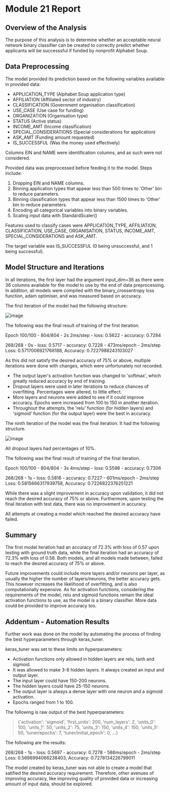 # Module 21 Report 

## Overview of the Analysis

The purpose of this analysis is to determine whether an acceptable neural network binary classifier can be created to correctly predict whether applicants will be successsful if funded by nonprofit Alphabet Soup.

## Data Preprocessing

The model provided its prediction based on the following variables available in provided data:
- APPLICATION_TYPE (Alphabet Soup application type)
- AFFILIATION (Affiliated sector of industry)
- CLASSIFICATION (Government organisation classification)
- USE_CASE (Use case for funding)
- ORGANIZATION (Organisation type)
- STATUS (Active status)
- INCOME_AMT (Income classification)
- SPECIAL_CONSIDERATIONS (Special considerations for application)
- ASK_AMT (Funding amount requested)
- IS_SUCCESSFUL (Was the money used effectively)

Columns EIN and NAME were identification columns, and as such were not considered.

Provided data was preprocessed before feeding it to the model. Steps include:
1. Dropping EIN and NAME columns.
2. Binning application types that appear less than 500 times to 'Other' bin to reduce parameters.
3. Binning classification types that appear less than 1500 times to 'Other' bin to reduce parameters.
4. Encoding all categorical variables into binary variables.
5. Scaling input data with StandardScaler()

Features used to classify cases were APPLICATION_TYPE, AFFILIATION, CLASSIFICATION, USE_CASE, ORGANISATION, STATUS, INCOME_AMT, SPECIAL_CONSIDERATIONS and ASK_AMT.

The target variable was IS_SUCCESSFUL (0 being unsuccessful, and 1 being successful).

## Model Structure and Iterations

In all iterations, the first layer had the argument input_dim=36 as there were 36 columns available for the model to use by the end of data preprocessing. In addition, all models were compiled with the binary_crossentropy loss function, adam optimiser, and was measured based on accuracy.

The first iteration of the model had the following structure:

![image](https://github.com/falconpunch082/Data-Analysis-Portfolio/assets/26648391/0c6df789-4f8a-42db-a37e-effaa1186cbf)

The following was the final result of training of the first iteration.

Epoch 100/100 - 804/804 - 2s 2ms/step - loss: 0.5622 - accuracy: 0.7284

268/268 - 0s - loss: 0.5717 - accuracy: 0.7228 - 473ms/epoch - 2ms/step
Loss: 0.5717006921768188, Accuracy: 0.7227988243103027

As this did not satisfy the desired accuracy of 75% or above, multiple iterations were done with changes, which were unfortunately not recorded.
- The output layer's activation function was changed to 'softmax', which greatly reduced accuracy by end of training.
- Dropout layers were used in later iterations to reduce chances of overfitting. Percentages were altered, to little effect.
- More layers and neurons were added to see if it could improve accuracy. Epochs were increased from 100 to 150 in another iteration.
- Throughout the attempts, the 'relu' function (for hidden layers) and 'sigmoid' function (for the output layer) were the best in accuracy.

The ninth iteration of the model was the final iteration. It had the following structure.

![image](https://github.com/falconpunch082/Data-Analysis-Portfolio/assets/26648391/f4cb7a9f-e60f-4ddd-9d13-140c944f8f70)

All dropout layers had percentages of 10%.

The following was the final result of training of the final iteration.

Epoch 100/100 - 804/804 - 3s 4ms/step - loss: 0.5598 - accuracy: 0.7306

268/268 - 1s - loss: 0.5816 - accuracy: 0.7227 - 601ms/epoch - 2ms/step
Loss: 0.5815666317939758, Accuracy: 0.7226822376251221

While there was a slight improvement in accuracy upon validation, it did not reach the desired accuracy of 75% or above. Furthermore, upon testing the final iteration with test data, there was no improvement in accuracy.

All attempts at creating a model which reached the desired accuracy have failed.

## Summary

The first model iteration had an accuracy of 72.3% with loss of 0.57 upon testing with ground truth data, while the final iteration had an accuracy of 72.3% with loss of 0.58. Both models, and all models made between, failed to reach the desired accuracy of 75% or above.

Future improvements could include more layers and/or neurons per layer, as usually the higher the number of layers/neurons, the better accuracy gets. This however increases the likelihood of overfitting, and is also computationally expensive. As for activation functions, considering the requirements of the model, relu and sigmoid functions remain the ideal activation functions to use, as the model is a binary classifier. More data could be provided to improve accuracy too.

## Addentum - Automation Results

Further work was done on the model by automating the process of finding the best hyperparameters through keras_tuner.

keras_tuner was set to these limits on hyperparameters:
- Activation functions only allowed in hidden layers are relu, tanh and sigmoid.
- It was allowed to make 3-8 hidden layers. It always created an input and output layer.
- The input layer could have 150-200 neurons.
- The hidden layers could have 25-150 neurons.
- The output layer is always a dense layer with one neuron and a sigmoid activation.
- Epochs ranged from 1 to 100.

The following is raw output of the best hyperparameters:

> {'activation': 'sigmoid',
>  'first_units': 200,
> 'num_layers': 2,
> 'units_0': 100,
> 'units_1': 50,
> 'units_2': 75,
> 'units_3': 150,
> 'units_4': 150,
> 'units_5': 50,
> 'tuner/epochs': 7,
> 'tuner/initial_epoch': 0,
>   ...}

The following are the results:

268/268 - 1s - loss: 0.5697 - accuracy: 0.7278 - 586ms/epoch - 2ms/step
Loss: 0.5696994066238403, Accuracy: 0.7278134226799011

The model created by keras_tuner was not able to create a model that satified the desired accuracy requirement. Therefore, other avenues of improving accuracy, like improving quality of provided data or increasing amount of input data, should be explored.
